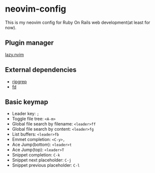
# neovim-config
This is my neovim config for Ruby On Rails web development(at least for now).

## Plugin manager
[lazy.nvim](https://github.com/folke/lazy.nvim)

## External dependencies
- [ripgrep](https://github.com/BurntSushi/ripgrep)
- [fd](https://github.com/sharkdp/fd)

## Basic keymap
- Leader key: `;`
- Toggle file tree: `<A-m>`
- Global file search by filename: `<leader>ff`
- Global file search by content: `<leader>fg`
- List buffers: `<leader>fb`
- Emmet completion: `<C-y>,`
- Ace Jump(bottom): `<leader>t`
- Ace Jump(top): `<leader>T`
- Snippet completion: `C-k`
- Snippet next placeholder: `C-j`
- Snippet previous placeholder: `C-l`

